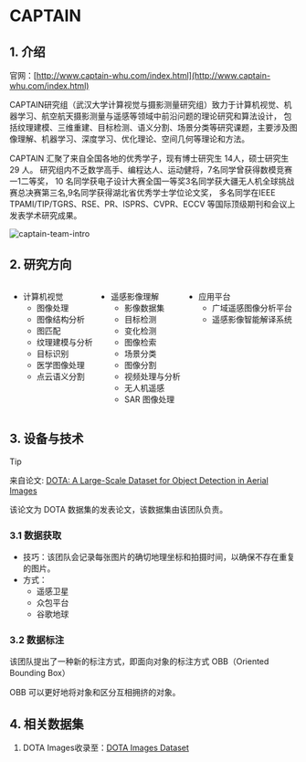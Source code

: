 # CAPTAIN

## 1. 介绍

官网：[http://www.captain-whu.com/index.html](http://www.captain-whu.com/index.html)

CAPTAIN研究组（武汉大学计算视觉与摄影测量研究组）致力于计算机视觉、机器学习、航空航天摄影测量与遥感等领域中前沿问题的理论研究和算法设计，
包括纹理建模、三维重建、目标检测、语义分割、场景分类等研究课题，主要涉及图像理解、机器学习、深度学习、优化理论、空间几何等理论和方法。

CAPTAIN 汇聚了来自全国各地的优秀学子，现有博士研究生 14人，硕士研究生29 人。
研究组内不乏数学高手、编程达人、运动健将，7名同学曾获得数模竞赛一1二等奖，
10 名同学获电子设计大赛全国一等奖3名同学获大疆无人机全球挑战赛总决赛第三名,9名同学获得湖北省优秀学士学位论文奖，
多名同学在IEEE TPAMI/TIP/TGRS、RSE、PR、ISPRS、CVPR、ECCV 等国际顶级期刊和会议上发表学术研究成果。

![captain-team-intro](https://cdn.coderjiang.com/doc/whut/uav-counting-investigation-report/teams/captain/captain-team-intro.jpg)

## 2. 研究方向

<div style="display: flex; flex-wrap: wrap;gap: 8px">
<div>

- 计算机视觉
    - 图像处理
    - 图像结构分析
    - 图匹配
    - 纹理建模与分析
    - 目标识别
    - 医学图像处理
    - 点云语义分割

</div>
<div>

- 遥感影像理解
    - 影像数据集
    - 目标检测
    - 变化检测
    - 图像检索
    - 场景分类
    - 图像分割
    - 视频处理与分析
    - 无人机遥感
    - SAR 图像处理

</div>
<div>

- 应用平台
    - 广域遥感图像分析平台
    - 遥感影像智能解译系统

</div>
</div>

## 3. 设备与技术

> [!TIP]
> 来自论文: [DOTA: A Large-Scale Dataset for Object Detection in Aerial Images](https://ieeexplore.ieee.org/document/8578516)
> 
> 该论文为 DOTA 数据集的发表论文，该数据集由该团队负责。

### 3.1 数据获取

- 技巧：该团队会记录每张图片的确切地理坐标和拍摄时间，以确保不存在重复的图片。
- 方式：
    - 遥感卫星
    - 众包平台
    - 谷歌地球

### 3.2 数据标注

该团队提出了一种新的标注方式，即面向对象的标注方式 OBB（Oriented Bounding Box）

OBB 可以更好地将对象和区分互相拥挤的对象。

## 4. 相关数据集

1. DOTA Images收录至：[DOTA Images Dataset](md/datasets/dota-images/dota-images.md)